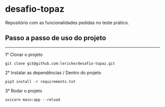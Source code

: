 # desafio-topaz

Repositório com as funcionalidades pedidas no teste prático.

## Passo a passo de uso do projeto
------
1° Clonar o projeto 
```
git clone git@github.com:lericke/desafio-topaz.git
```
2° Instalar as dependências / Dentro do projeto
```
pip3 install -r requirements.txt
```
3° Rodar o projeto 
```
uvicorn main:app --reload
```
